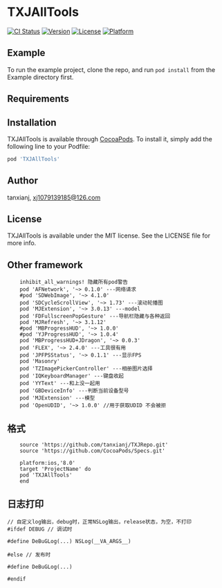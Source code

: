 # TXJAllTools

[![CI Status](http://img.shields.io/travis/tanxianj/TXJAllTools.svg?style=flat)](https://travis-ci.org/tanxianj/TXJAllTools)
[![Version](https://img.shields.io/cocoapods/v/TXJAllTools.svg?style=flat)](http://cocoapods.org/pods/TXJAllTools)
[![License](https://img.shields.io/cocoapods/l/TXJAllTools.svg?style=flat)](http://cocoapods.org/pods/TXJAllTools)
[![Platform](https://img.shields.io/cocoapods/p/TXJAllTools.svg?style=flat)](http://cocoapods.org/pods/TXJAllTools)

## Example

To run the example project, clone the repo, and run `pod install` from the Example directory first.

## Requirements

## Installation

TXJAllTools is available through [CocoaPods](http://cocoapods.org). To install
it, simply add the following line to your Podfile:

```ruby
pod 'TXJAllTools'
```
## Author

tanxianj, xj1079139185@126.com

## License

TXJAllTools is available under the MIT license. See the LICENSE file for more info.


## Other framework

```
    inhibit_all_warnings! 隐藏所有pod警告
    pod 'AFNetwork', '~> 0.1.0' ---网络请求
    #pod 'SDWebImage', '~> 4.1.0'
    pod 'SDCycleScrollView', '~> 1.73' ---滚动轮播图
    pod 'MJExtension', '~> 3.0.13' ---model
    pod 'FDFullscreenPopGesture' ---导航栏隐藏与各种返回
    pod 'MJRefresh', '~> 3.1.12'
    #pod 'MBProgressHUD', '~> 1.0.0'
    #pod 'YJProgressHUD', '~> 1.0.4'
    pod 'MBProgressHUD+JDragon', '~> 0.0.3'
    pod 'FLEX', '~> 2.4.0' ---工具很有用
    pod 'JPFPSStatus', '~> 0.1.1' ---显示FPS
    pod 'Masonry'
    pod 'TZImagePickerController' ---相册图片选择
    pod 'IQKeyboardManager' ---键盘收起
    pod 'YYText' ---和上没一起用
    pod 'GBDeviceInfo' ---判断当前设备型号
    pod 'MJExtension' ---模型
    pod 'OpenUDID', '~> 1.0.0' //用于获取UDID 不会被拒
```
## 格式
```
    source 'https://github.com/tanxianj/TXJRepo.git'
    source 'https://github.com/CocoaPods/Specs.git'

    platform:ios,'8.0'
    target 'ProjectName' do
    pod 'TXJAllTools'
    end
```
## 日志打印
```
// 自定义log输出，debug时，正常NSLog输出，release状态，为空，不打印
#ifdef DEBUG // 调试时

#define DeBuGLog(...) NSLog(__VA_ARGS__)

#else // 发布时

#define DeBuGLog(...)

#endif
```
